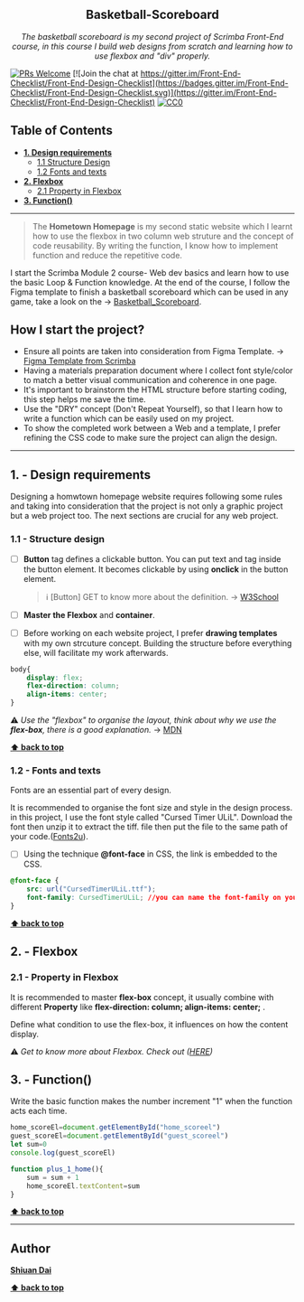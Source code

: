 <h2 align="center">Basketball-Scoreboard</h2>

<p align="center">
  <em> The basketball scoreboard is my second project of Scrimba Front-End course, in this course I build web designs from scratch and learning how to use flexbox and "div" properly.</em>
</p>

[![PRs Welcome](https://img.shields.io/badge/PRs-welcome-brightgreen.svg)](http://makeapullrequest.com) [![Join the chat at https://gitter.im/Front-End-Checklist/Front-End-Design-Checklist](https://badges.gitter.im/Front-End-Checklist/Front-End-Design-Checklist.svg)](https://gitter.im/Front-End-Checklist/Front-End-Design-Checklist) [![CC0](https://img.shields.io/badge/license-CC0-green.svg)](https://creativecommons.org/publicdomain/zero/1.0/)

## Table of Contents
* **[1. Design requirements](#1---design-requirements)**
	* [1.1 Structure Design](#11---structure-design)
	* [1.2 Fonts and texts](#12---fonts-and-texts)
* **[2. Flexbox](#2---Flexbox)**
	* [2.1 Property in Flexbox](#21---Property-in-Flexbox)
* **[3. Function()](#3---function)**

---

> The **Hometown Homepage** is my second static website which I learnt how to use the flexbox in two column web struture and the concept of code reusability. By writing the function, I know how to implement function and reduce the repetitive code.

I start the Scrimba Module 2 course- Web dev basics and learn how to use the basic Loop & Function knowledge. At the end of the course, I follow the Figma template to finish a basketball scoreboard which can be used in any game, take a look on the → [Basketball_Scoreboard](https://shiuandai.github.io/Basketball-Scoreboard/).

## How I start the project?

* Ensure all points are taken into consideration from Figma Template. → [Figma Template from Scrimba](https://www.figma.com/file/YC48MCx4frBFtYoz6rNJE6/Basketball-Scoreboard?type=design&node-id=0%3A1&mode=design&t=x5mv3JS4Vi3QXr1R-1)
* Having a materials preparation document where I collect font style/color to match a better visual communication and coherence in one page.
* It's important to brainstorm the HTML structure before starting coding, this step helps me save the time.
* Use the "DRY" concept (Don't Repeat Yourself), so that I learn how to write a function which can be easily used on my project.
* To show the completed work between a Web and a template, I prefer refining the CSS code to make sure the project can align the design.

---

## 1. - Design requirements

Designing a homwtown homepage website requires following some rules and taking into consideration that the project is not only a graphic project but a web project too. The next sections are crucial for any web project.

### 1.1 - Structure design

* [ ] **Button** tag defines a clickable button. You can put text and tag inside the button element. It becomes clickable by using **onclick** in the button element.
	> ℹ️ [Button] GET to know more about the definition. → [W3School](https://www.w3schools.com/jsref/event_onclick.asp)

* [ ] **Master the Flexbox** and **container**. 
* [ ] Before working on each website project, I prefer **drawing templates** with my own strcuture concept. Building the structure before everything else, will facilitate my work afterwards.

```css
body{
    display: flex;
    flex-direction: column;
    align-items: center;
} 
```

⚠️ *Use the "flexbox" to organise the layout, think about why we use the **flex-box**, there is a good explanation.* → [MDN](https://developer.mozilla.org/en-US/docs/Web/CSS/CSS_flexible_box_layout/Typical_use_cases_of_flexbox)

**[⬆ back to top](#table-of-contents)**


### 1.2 - Fonts and texts

Fonts are an essential part of every design.

It is recommended to organise the font size and style in the design process. in this project, I use the font style called "Cursed Timer ULiL". Download the font then unzip it to extract the tiff. file then put the file to the same path of your code.([Fonts2u](https://fonts2u.com/cursed-timer-ulil.font)).

* [ ] Using the technique **@font-face** in CSS, the link is embedded to the CSS. 

```css
@font-face {
    src: url("CursedTimerULiL.ttf");
    font-family: CursedTimerULiL; //you can name the font-family on your own then you can use the font-family to implement in other element.
}
```

**[⬆ back to top](#table-of-contents)**


## 2. - Flexbox

### 2.1 - Property in Flexbox

It is recommended to master **flex-box** concept, it usually combine with different **Property** like **flex-direction: column; align-items: center;** .

Define what condition to use the flex-box, it influences on how the content display.

⚠️ *Get to know more about Flexbox. Check out ([HERE](https://www.w3schools.com/css/css3_flexbox_container.asp))*

## 3. - Function()

Write the basic function makes the number increment "1" when the function acts each time.

```js
home_scoreEl=document.getElementById("home_scoreel")
guest_scoreEl=document.getElementById("guest_scoreel")
let sum=0
console.log(guest_scoreEl)

function plus_1_home(){
    sum = sum + 1
    home_scoreEl.textContent=sum
}
```

**[⬆ back to top](#table-of-contents)**

---

## Author

**[Shiuan Dai](https://www.linkedin.com/in/shiuandai/)**

**[⬆ back to top](#table-of-contents)**


[6]:	https://guideguide.me/
[7]:	https://www.sketchapp.com/docs/canvas/rulers-guides-grids/
[8]:	https://getbootstrap.com/docs/4.0/layout/grid/
[9]:	http://flexboxgrid.com/
[10]: https://css-tricks.com/dont-overthink-it-grids/
[11]:	https://www.lifewire.com/aco-file-2619477
[16]:	http://bradfrost.com/blog/post/atomic-web-design/
[22]:	https://js.libhunt.com/
[23]:	https://bestof.js.org/
[28]:	https://gitter.im/Front-End-Checklist/Front-End-Design-Checklist
